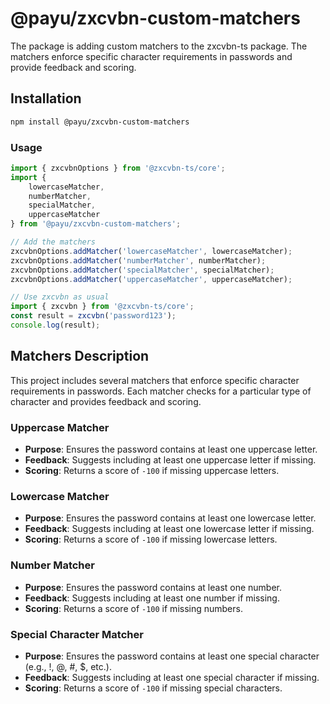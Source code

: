 # @payu/zxcvbn-custom-matchers

The package is adding custom matchers to the zxcvbn-ts package. The matchers enforce specific character requirements in passwords and provide feedback and scoring.

## Installation
```sh
npm install @payu/zxcvbn-custom-matchers
```

### Usage
```ts
import { zxcvbnOptions } from '@zxcvbn-ts/core';
import { 
    lowercaseMatcher,
    numberMatcher,
    specialMatcher,
    uppercaseMatcher
} from '@payu/zxcvbn-custom-matchers';

// Add the matchers
zxcvbnOptions.addMatcher('lowercaseMatcher', lowercaseMatcher);
zxcvbnOptions.addMatcher('numberMatcher', numberMatcher);
zxcvbnOptions.addMatcher('specialMatcher', specialMatcher);
zxcvbnOptions.addMatcher('uppercaseMatcher', uppercaseMatcher);

// Use zxcvbn as usual
import { zxcvbn } from '@zxcvbn-ts/core';
const result = zxcvbn('password123');
console.log(result);
```

## Matchers Description

This project includes several matchers that enforce specific character requirements in passwords. Each matcher checks for a particular type of character and provides feedback and scoring.

### Uppercase Matcher

- **Purpose**: Ensures the password contains at least one uppercase letter.
- **Feedback**: Suggests including at least one uppercase letter if missing.
- **Scoring**: Returns a score of `-100` if missing uppercase letters.

### Lowercase Matcher

- **Purpose**: Ensures the password contains at least one lowercase letter.
- **Feedback**: Suggests including at least one lowercase letter if missing.
- **Scoring**: Returns a score of `-100` if missing lowercase letters.

### Number Matcher

- **Purpose**: Ensures the password contains at least one number.
- **Feedback**: Suggests including at least one number if missing.
- **Scoring**: Returns a score of `-100` if missing numbers.

### Special Character Matcher

- **Purpose**: Ensures the password contains at least one special character (e.g., !, @, #, $, etc.).
- **Feedback**: Suggests including at least one special character if missing.
- **Scoring**: Returns a score of `-100` if missing special characters.
